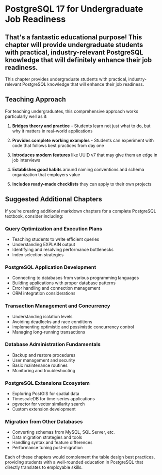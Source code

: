 # PostgreSQL 17 for Undergraduate Job Readiness

## That's a fantastic educational purpose! This chapter will provide undergraduate students with practical, industry-relevant PostgreSQL knowledge that will definitely enhance their job readiness.

This chapter provides undergraduate students with practical, industry-relevant PostgreSQL knowledge that will enhance their job readiness.

## Teaching Approach

For teaching undergraduates, this comprehensive approach works particularly well as it:

1. **Bridges theory and practice** - Students learn not just what to do, but why it matters in real-world applications

2. **Provides complete working examples** - Students can experiment with code that follows best practices from day one

3. **Introduces modern features** like UUID v7 that may give them an edge in job interviews

4. **Establishes good habits** around naming conventions and schema organization that employers value

5. **Includes ready-made checklists** they can apply to their own projects

## Suggested Additional Chapters

If you're creating additional markdown chapters for a complete PostgreSQL textbook, consider including:

### Query Optimization and Execution Plans

- Teaching students to write efficient queries
- Understanding EXPLAIN output
- Identifying and resolving performance bottlenecks
- Index selection strategies

### PostgreSQL Application Development

- Connecting to databases from various programming languages
- Building applications with proper database patterns
- Error handling and connection management
- ORM integration considerations

### Transaction Management and Concurrency

- Understanding isolation levels
- Avoiding deadlocks and race conditions
- Implementing optimistic and pessimistic concurrency control
- Managing long-running transactions

### Database Administration Fundamentals

- Backup and restore procedures
- User management and security
- Basic maintenance routines
- Monitoring and troubleshooting

### PostgreSQL Extensions Ecosystem

- Exploring PostGIS for spatial data
- TimescaleDB for time-series applications
- pgvector for vector similarity search
- Custom extension development

### Migration from Other Databases

- Converting schemas from MySQL, SQL Server, etc.
- Data migration strategies and tools
- Handling syntax and feature differences
- Performance tuning post-migration

Each of these chapters would complement the table design best practices, providing students with a well-rounded education in PostgreSQL that directly translates to employable skills.
